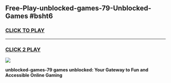 
## Free-Play-unblocked-games-79-Unblocked-Games #bsht6
<h3>
<a href="https://news.freeplayer.one?title=unblocked-games-79&ref=8M">CLICK TO PLAY</a></h3>
<hr>

<h3>
<a href="https://news.freeplayer.one?title=unblocked-games-79&ref=8M">CLICK 2 PLAY</a>
  
</h3>

<a href="https://news.freeplayer.one?title=unblocked-games-79&ref=8M"><img src="https://clearcache.store/games.png"></a>


**unblocked-games-79 games unblocked: Your Gateway to Fun and Accessible Online Gaming**

